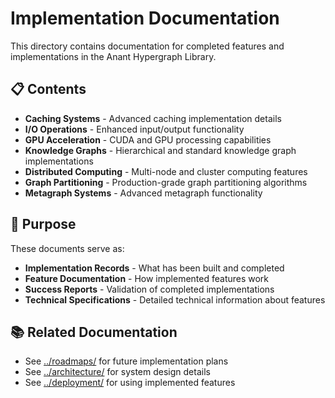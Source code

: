 # Implementation Documentation

This directory contains documentation for completed features and implementations in the Anant Hypergraph Library.

## 📋 Contents

- **Caching Systems** - Advanced caching implementation details
- **I/O Operations** - Enhanced input/output functionality  
- **GPU Acceleration** - CUDA and GPU processing capabilities
- **Knowledge Graphs** - Hierarchical and standard knowledge graph implementations
- **Distributed Computing** - Multi-node and cluster computing features
- **Graph Partitioning** - Production-grade graph partitioning algorithms
- **Metagraph Systems** - Advanced metagraph functionality

## 🎯 Purpose

These documents serve as:
- **Implementation Records** - What has been built and completed
- **Feature Documentation** - How implemented features work
- **Success Reports** - Validation of completed implementations
- **Technical Specifications** - Detailed technical information about features

## 📚 Related Documentation

- See [../roadmaps/](../roadmaps/) for future implementation plans
- See [../architecture/](../architecture/) for system design details
- See [../deployment/](../deployment/) for using implemented features